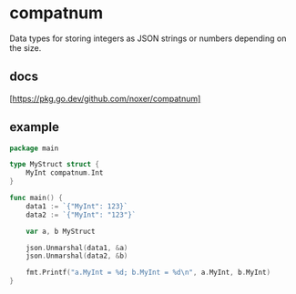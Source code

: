 # compatnum
Data types for storing integers as JSON strings or numbers depending on the size.

## docs
[https://pkg.go.dev/github.com/noxer/compatnum]

## example
```go
package main

type MyStruct struct {
    MyInt compatnum.Int
}

func main() {
    data1 := `{"MyInt": 123}`
    data2 := `{"MyInt": "123"}`

    var a, b MyStruct

    json.Unmarshal(data1, &a)
    json.Unmarshal(data2, &b)

    fmt.Printf("a.MyInt = %d; b.MyInt = %d\n", a.MyInt, b.MyInt)
}
```
